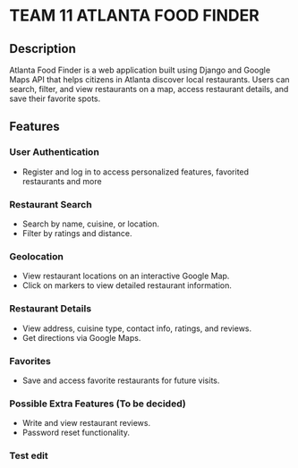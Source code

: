 # TEAM 11 ATLANTA FOOD FINDER #

## Description ##
Atlanta Food Finder is a web application built using Django and Google Maps API that helps citizens in Atlanta discover local restaurants. Users can search, filter, and view restaurants on a map, access restaurant details, and save their favorite spots.

## Features ##

### User Authentication ###
 - Register and log in to access personalized features, favorited restaurants and more


### Restaurant Search ###

 - Search by name, cuisine, or location.
 - Filter by ratings and distance.

### Geolocation ###
 - View restaurant locations on an interactive Google Map.
 - Click on markers to view detailed restaurant information.

### Restaurant Details ###

 - View address, cuisine type, contact info, ratings, and reviews.
 - Get directions via Google Maps.
   
### Favorites ###

 - Save and access favorite restaurants for future visits.

### Possible Extra Features (To be decided) ###

 - Write and view restaurant reviews.
 - Password reset functionality.


### Test edit ###